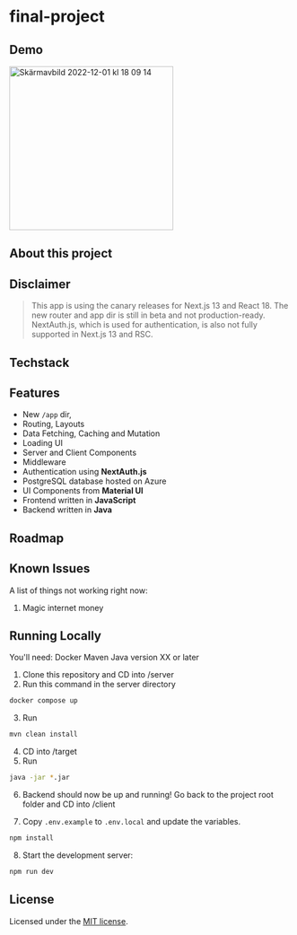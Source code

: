 # final-project

## Demo
<img width="292" alt="Skärmavbild 2022-12-01 kl  18 09 14" src="https://user-images.githubusercontent.com/108729175/205116246-93b68a2d-3780-4604-80ad-a433a5d13e5d.png">

## About this project

## Disclaimer
  
> This app is using the canary releases for Next.js 13 and React 18. The new router and app dir is still in beta and not production-ready.
> NextAuth.js, which is used for authentication, is also not fully supported in Next.js 13 and RSC.

## Techstack


## Features

- New `/app` dir,
- Routing, Layouts
- Data Fetching, Caching and Mutation
- Loading UI
- Server and Client Components
- Middleware
- Authentication using **NextAuth.js**
- PostgreSQL database hosted on Azure
- UI Components from **Material UI**
- Frontend written in **JavaScript**
- Backend written in **Java**

## Roadmap

## Known Issues

A list of things not working right now:

1. Magic internet money


## Running Locally

You'll need:
Docker
Maven
Java version XX or later


1. Clone this repository and CD into /server
2. Run this command in the server directory
```sh
docker compose up
```
3. Run
```sh
mvn clean install
```
4. CD into /target
5. Run
```sh
java -jar *.jar
```

6. Backend should now be up and running! Go back to the project root folder and CD into /client

7. Copy `.env.example` to `.env.local` and update the variables.
```sh
npm install
```
8. Start the development server:

```sh
npm run dev
```

## License

Licensed under the [MIT license](https://github.com/reflexjs/reflex/blob/master/LICENSE).
